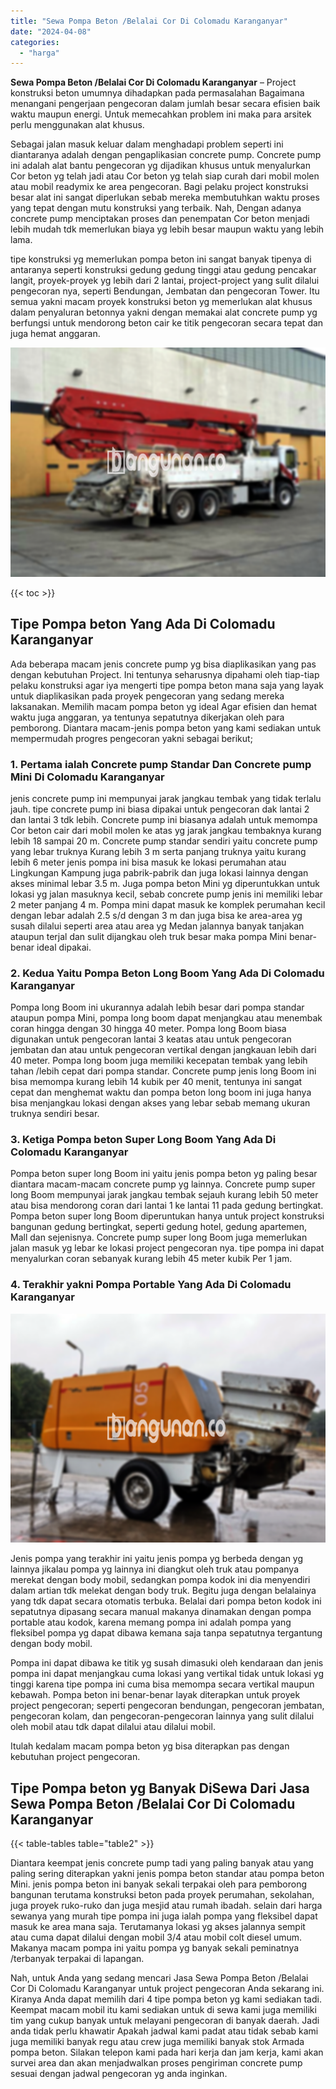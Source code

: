 ```yaml
---
title: "Sewa Pompa Beton /Belalai Cor Di Colomadu Karanganyar"
date: "2024-04-08"
categories: 
  - "harga"
---
```


**Sewa Pompa Beton /Belalai Cor Di Colomadu Karanganyar** – Project konstruksi beton umumnya dihadapkan pada permasalahan Bagaimana menangani pengerjaan pengecoran dalam jumlah besar secara efisien baik waktu maupun energi. Untuk memecahkan problem ini maka para arsitek perlu menggunakan alat khusus.

Sebagai jalan masuk keluar dalam menghadapi problem seperti ini diantaranya adalah dengan pengaplikasian concrete pump. Concrete pump ini adalah alat bantu pengecoran yg dijadikan khusus untuk menyalurkan Cor beton yg telah jadi atau Cor beton yg telah siap curah dari mobil molen atau mobil readymix ke area pengecoran. Bagi pelaku project konstruksi besar alat ini sangat diperlukan sebab mereka membutuhkan waktu proses yang tepat dengan mutu konstruksi yang terbaik. Nah, Dengan adanya concrete pump menciptakan proses dan penempatan Cor beton menjadi lebih mudah tdk memerlukan biaya yg lebih besar maupun waktu yang lebih lama.

tipe konstruksi yg memerlukan pompa beton ini sangat banyak tipenya di antaranya seperti konstruksi gedung gedung tinggi atau gedung pencakar langit, proyek-proyek yg lebih dari 2 lantai, project-project yang sulit dilalui pengecoran nya, seperti Bendungan, Jembatan dan pengecoran Tower. Itu semua yakni macam proyek konstruksi beton yg memerlukan alat khusus dalam penyaluran betonnya yakni dengan memakai alat concrete pump yg berfungsi untuk mendorong beton cair ke titik pengecoran secara tepat dan juga hemat anggaran.

![Sewa Pompa Beton /Belalai Cor Di Colomadu Karanganyar](/images/sewa-concrete-pump-32.png)

{{< toc >}}

## Tipe Pompa beton Yang Ada Di Colomadu Karanganyar

Ada beberapa macam jenis concrete pump yg bisa diaplikasikan yang pas dengan kebutuhan Project. Ini tentunya seharusnya dipahami oleh tiap-tiap pelaku konstruksi agar iya mengerti tipe pompa beton mana saja yang layak untuk diaplikasikan pada proyek pengecoran yang sedang mereka laksanakan. Memilih macam pompa beton yg ideal Agar efisien dan hemat waktu juga anggaran, ya tentunya sepatutnya dikerjakan oleh para pemborong. Diantara macam-jenis pompa beton yang kami sediakan untuk mempermudah progres pengecoran yakni sebagai berikut;

### 1\. Pertama ialah Concrete pump Standar Dan Concrete pump Mini Di Colomadu Karanganyar

jenis concrete pump ini mempunyai jarak jangkau tembak yang tidak terlalu jauh. tipe concrete pump ini biasa dipakai untuk pengecoran dak lantai 2 dan lantai 3 tdk lebih. Concrete pump ini biasanya adalah untuk memompa Cor beton cair dari mobil molen ke atas yg jarak jangkau tembaknya kurang lebih 18 sampai 20 m. Concrete pump standar sendiri yaitu concrete pump yang lebar truknya Kurang lebih 3 m serta panjang truknya yaitu kurang lebih 6 meter jenis pompa ini bisa masuk ke lokasi perumahan atau Lingkungan Kampung juga pabrik-pabrik dan juga lokasi lainnya dengan akses minimal lebar 3.5 m. Juga pompa beton Mini yg diperuntukkan untuk lokasi yg jalan masuknya kecil, sebab concrete pump jenis ini memiliki lebar 2 meter panjang 4 m. Pompa mini dapat masuk ke komplek perumahan kecil dengan lebar adalah 2.5 s/d dengan 3 m dan juga bisa ke area-area yg susah dilalui seperti area atau area yg Medan jalannya banyak tanjakan ataupun terjal dan sulit dijangkau oleh truk besar maka pompa Mini benar-benar ideal dipakai.

### 2\. Kedua Yaitu Pompa Beton Long Boom Yang Ada Di Colomadu Karanganyar

Pompa long Boom ini ukurannya adalah lebih besar dari pompa standar ataupun pompa Mini, pompa long boom dapat menjangkau atau menembak coran hingga dengan 30 hingga 40 meter. Pompa long Boom biasa digunakan untuk pengecoran lantai 3 keatas atau untuk pengecoran jembatan dan atau untuk pengecoran vertikal dengan jangkauan lebih dari 40 meter. Pompa long boom juga memiliki kecepatan tembak yang lebih tahan /lebih cepat dari pompa standar. Concrete pump jenis long Boom ini bisa memompa kurang lebih 14 kubik per 40 menit, tentunya ini sangat cepat dan menghemat waktu dan pompa beton long boom ini juga hanya bisa menjangkau lokasi dengan akses yang lebar sebab memang ukuran truknya sendiri besar.

### 3\. Ketiga Pompa beton Super Long Boom Yang Ada Di Colomadu Karanganyar

Pompa beton super long Boom ini yaitu jenis pompa beton yg paling besar diantara macam-macam concrete pump yg lainnya. Concrete pump super long Boom mempunyai jarak jangkau tembak sejauh kurang lebih 50 meter atau bisa mendorong coran dari lantai 1 ke lantai 11 pada gedung bertingkat. Pompa beton super long Boom diperuntukan hanya untuk project konstruksi bangunan gedung bertingkat, seperti gedung hotel, gedung apartemen, Mall dan sejenisnya. Concrete pump super long Boom juga memerlukan jalan masuk yg lebar ke lokasi project pengecoran nya. tipe pompa ini dapat menyalurkan coran sebanyak kurang lebih 45 meter kubik Per 1 jam.

### 4\. Terakhir yakni Pompa Portable Yang Ada Di Colomadu Karanganyar

![Sewa Pompa Beton /Belalai Cor Di Colomadu Karanganyar](/images/sewa-concrete-pump-22.png)

Jenis pompa yang terakhir ini yaitu jenis pompa yg berbeda dengan yg lainnya jikalau pompa yg lainnya ini diangkut oleh truk atau pompanya merekat dengan body mobil, sedangkan pompa kodok ini dia menyendiri dalam artian tdk melekat dengan body truk. Begitu juga dengan belalainya yang tdk dapat secara otomatis terbuka. Belalai dari pompa beton kodok ini sepatutnya dipasang secara manual makanya dinamakan dengan pompa portable atau kodok, karena memang pompa ini adalah pompa yang fleksibel pompa yg dapat dibawa kemana saja tanpa sepatutnya tergantung dengan body mobil.

Pompa ini dapat dibawa ke titik yg susah dimasuki oleh kendaraan dan jenis pompa ini dapat menjangkau cuma lokasi yang vertikal tidak untuk lokasi yg tinggi karena tipe pompa ini cuma bisa memompa secara vertikal maupun kebawah. Pompa beton ini benar-benar layak diterapkan untuk proyek project pengecoran; seperti pengecoran bendungan, pengecoran jembatan, pengecoran kolam, dan pengecoran-pengecoran lainnya yang sulit dilalui oleh mobil atau tdk dapat dilalui atau dilalui mobil.

Itulah kedalam macam pompa beton yg bisa diterapkan pas dengan kebutuhan project pengecoran.

## Tipe Pompa beton yg Banyak DiSewa Dari Jasa Sewa Pompa Beton /Belalai Cor Di Colomadu Karanganyar

{{< table-tables table="table2" >}}

Diantara keempat jenis concrete pump tadi yang paling banyak atau yang paling sering diterapkan yakni jenis pompa beton standar atau pompa beton Mini. jenis pompa beton ini banyak sekali terpakai oleh para pemborong bangunan terutama konstruksi beton pada proyek perumahan, sekolahan, juga proyek ruko-ruko dan juga mesjid atau rumah ibadah. selain dari harga sewanya yang murah tipe pompa ini juga ialah pompa yang fleksibel dapat masuk ke area mana saja. Terutamanya lokasi yg akses jalannya sempit atau cuma dapat dilalui dengan mobil 3/4 atau mobil colt diesel umum. Makanya macam pompa ini yaitu pompa yg banyak sekali peminatnya /terbanyak terpakai di lapangan.

Nah, untuk Anda yang sedang mencari Jasa Sewa Pompa Beton /Belalai Cor Di Colomadu Karanganyar untuk project pengecoran Anda sekarang ini. Kiranya Anda dapat memilih dari 4 tipe pompa beton yg kami sediakan tadi. Keempat macam mobil itu kami sediakan untuk di sewa kami juga memiliki tim yang cukup banyak untuk melayani pengecoran di banyak daerah. Jadi anda tidak perlu khawatir Apakah jadwal kami padat atau tidak sebab kami juga memiliki banyak regu atau crew juga memiliki banyak stok Armada pompa beton. Silakan telepon kami pada hari kerja dan jam kerja, kami akan survei area dan akan menjadwalkan proses pengiriman concrete pump sesuai dengan jadwal pengecoran yg anda inginkan.

